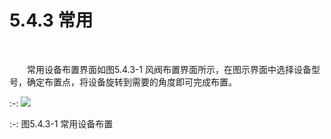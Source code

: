 # 5.4.3 常用
<br/>



&emsp;&emsp;常用设备布置界面如图5.4.3-1 风阀布置界面所示，在图示界面中选择设备型号，确定布置点，将设备旋转到需要的角度即可完成布置。 
<br/>

:-: ![](images/204.png)


:-: 图5.4.3-1 常用设备布置
<br/>

